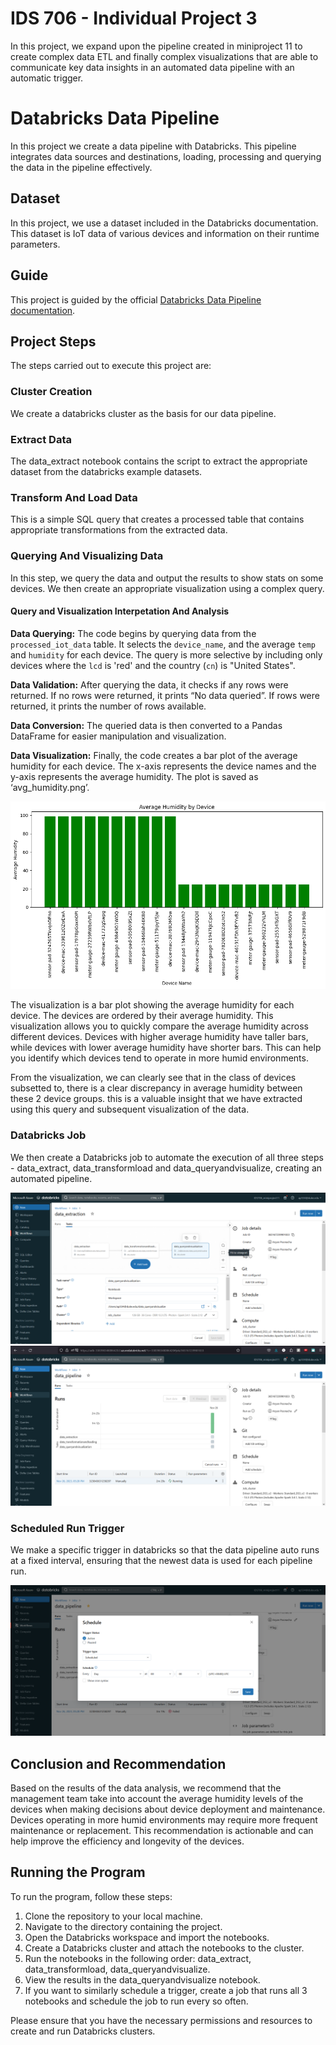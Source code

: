 # IDS 706 - Individual Project 3

In this project, we expand upon the pipeline created in miniproject 11 to create complex data ETL and finally complex visualizations that are able to communicate key data insights in an automated data pipeline with an automatic trigger.

# Databricks Data Pipeline

In this project we create a data pipeline with Databricks. This pipeline integrates data sources and destinations, loading, processing and querying the data in the pipeline effectively.

## Dataset

In this project, we use a dataset included in the Databricks documentation. This dataset is IoT data of various devices and information on their runtime parameters.

## Guide

This project is guided by the official [Databricks Data Pipeline documentation](https://docs.databricks.com/en/getting-started/data-pipeline-get-started.html).

## Project Steps
The steps carried out to execute this project are:

### Cluster Creation
We create a databricks cluster as the basis for our data pipeline.

### Extract Data

The data_extract notebook contains the script to extract the appropriate dataset from the databricks example datasets.

### Transform And Load Data

This is a simple SQL query that creates a processed table that contains appropriate transformations from the extracted data.

### Querying And Visualizing Data

In this step, we query the data and output the results to show stats on some devices. We then create an appropriate visualization using a complex query.

#### Query and Visualization Interpetation And Analysis

**Data Querying:** The code begins by querying data from the `processed_iot_data` table. It selects the `device_name`, and the average `temp` and `humidity` for each device. The query is more selective by including only devices where the `lcd` is 'red' and the country (`cn`) is "United States". 

**Data Validation:** After querying the data, it checks if any rows were returned. If no rows were returned, it prints “No data queried”. If rows were returned, it prints the number of rows available.

**Data Conversion:** The queried data is then converted to a Pandas DataFrame for easier manipulation and visualization.

**Data Visualization:** Finally, the code creates a bar plot of the average humidity for each device. The x-axis represents the device names and the y-axis represents the average humidity. The plot is saved as ‘avg_humidity.png’.

![query](pics/viz.png)

The visualization is a bar plot showing the average humidity for each device. The devices are ordered by their average humidity. This visualization allows you to quickly compare the average humidity across different devices. Devices with higher average humidity have taller bars, while devices with lower average humidity have shorter bars. This can help you identify which devices tend to operate in more humid environments.

From the visualization, we can clearly see that in the class of devices subsetted to, there is a clear discrepancy in average humidity between these 2 device groups. this is a valuable insight that we have extracted using this query and subsequent visualization of the data.

### Databricks Job

We then create a Databricks job to automate the execution of all three steps - data_extract, data_transformload and data_queryandvisualize, creating an automated pipeline.

![job](pics/job.PNG)
![run](pics/run.PNG)

### Scheduled Run Trigger

We make a specific trigger in databricks so that the data pipeline auto runs at a fixed interval, ensuring that the newest data is used for each pipeline run.

![run](pics/trigger.PNG)

## Conclusion and Recommendation

Based on the results of the data analysis, we recommend that the management team take into account the average humidity levels of the devices when making decisions about device deployment and maintenance. Devices operating in more humid environments may require more frequent maintenance or replacement. This recommendation is actionable and can help improve the efficiency and longevity of the devices.

## Running the Program

To run the program, follow these steps:

1. Clone the repository to your local machine.
2. Navigate to the directory containing the project.
3. Open the Databricks workspace and import the notebooks.
4. Create a Databricks cluster and attach the notebooks to the cluster.
5. Run the notebooks in the following order: data_extract, data_transformload, data_queryandvisualize.
6. View the results in the data_queryandvisualize notebook.
7. If you want to similarly schedule a trigger, create a job that runs all 3 notebooks and schedule the job to run every so often.

Please ensure that you have the necessary permissions and resources to create and run Databricks clusters.